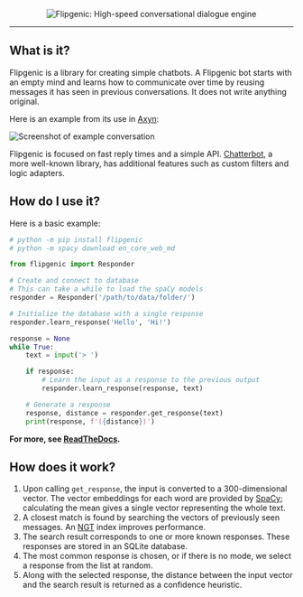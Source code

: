 <p align="center">
  <img
    src="images/header.png"
    alt="Flipgenic: High-speed conversational dialogue engine"
  />
</p>

---

## What is it?

Flipgenic is a library for creating simple chatbots. A Flipgenic bot starts
with an empty mind and learns how to communicate over time by reusing messages
it has seen in previous conversations. It does not write anything original.

Here is an example from its use in [Axyn](https://github.com/danth/axyn):

![Screenshot of example conversation](images/Screenshot_20200426_124703.png)

Flipgenic is focused on fast reply times and a simple API.
[Chatterbot](https://chatterbot.readthedocs.io/en/stable/), a more well-known
library, has additional features such as custom filters and logic adapters.

## How do I use it?

Here is a basic example:

```python
# python -m pip install flipgenic
# python -m spacy download en_core_web_md

from flipgenic import Responder

# Create and connect to database
# This can take a while to load the spaCy models
responder = Responder('/path/to/data/folder/')

# Initialize the database with a single response
responder.learn_response('Hello', 'Hi!')

response = None
while True:
    text = input('> ')

    if response:
        # Learn the input as a response to the previous output
        responder.learn_response(response, text)

    # Generate a response
    response, distance = responder.get_response(text)
    print(response, f'({distance})')
```

**For more, see [ReadTheDocs](https://flipgenic.readthedocs.io/en/latest/quickstart.html).**

## How does it work?

1. Upon calling `get_response`, the input is converted to a 300-dimensional
   vector. The vector embeddings for each word are provided by
   [SpaCy](https://spacy.io/api/token#vector); calculating the mean gives a
   single vector representing the whole text.
2. A closest match is found by searching the vectors of previously seen
   messages. An [NGT](https://github.com/yahoojapan/NGT) index improves
   performance.
3. The search result corresponds to one or more known responses. These
   responses are stored in an SQLite database.
4. The most common response is chosen, or if there is no mode, we select a
   response from the list at random.
5. Along with the selected response, the distance between the input vector and
   the search result is returned as a confidence heuristic.
